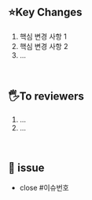 ## ⭐Key Changes

1. 핵심 변경 사항 1 
2. 핵심 변경 사항 2
3. ...

<br />

## 🖐️To reviewers

1. ...
2. ...

<br />

## 📌 issue

- close #이슈번호